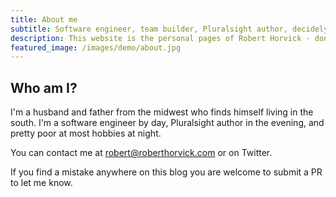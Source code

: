 ```yaml
---
title: About me
subtitle: Software engineer, team builder, Pluralsight author, decidely amateur muscian, father and husband.  
description: This website is the personal pages of Robert Horvick - don't take anything too seriously.
featured_image: /images/demo/about.jpg
---
```


## Who am I?

I'm a husband and father from the midwest who finds himself living in the south. I'm a software engineer by day, Pluralsight author in the evening, and pretty poor at most hobbies at night.

You can contact me at robert@roberthorvick.com or on Twitter.

If you find a mistake anywhere on this blog you are welcome to submit a PR to let me know.

